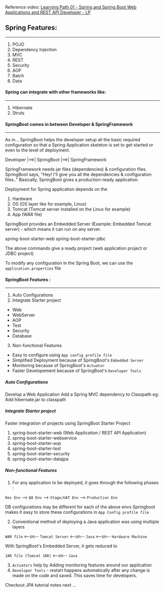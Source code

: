 Reference video: [Learning Path 01 - Spring and Spring Boot Web Applications and REST API Developer - LP](https://www.youtube.com/watch?v=W_E6iSTBqNs&list=PLBBog2r6uMCTM_CKntPT-GIMR2-4d55Un&index=1)

## Spring Features:
-------------------

1. POJO
2. Dependency Injection
3. MVC
4. REST
5. Security
6. AOP
7. Batch
8. Data


#### Spring can integrate with other frameworks like:
----------------------------------------------------

1. Hibernate
2. Struts


#### SpringBoot comes in between Developer & SpringFramework
------------------------------------------------------------

As in... SpringBoot helps the developer setup all the basic required configuration so that a Spring Application skeleton is set to get started or even to the level of deployment.

Developer |==>| SpringBoot |==>| SpringFramework

SpringFramework needs jar files (dependencies) & configuration files.
SpringBoot says, "Hey! I'll give you all the dependencies & configuration files.."
Basically, SpringBoot gives a production-ready application.

Deployment for Spring application depends on the 

1. Hardware
2. OS (OS layer like for example, Linux)
3. Tomcat (Tomcat server installed on the Linux for example)
4. App (WAR file)


SpringBoot provides an Embedded Server (Example: Embedded Tomcat server) - which means it can run on any server.

spring-boot-starter-web
spring-boot-starter-jdbc

The above commands give a ready project (web application project or JDBC project)

To modify any configuration in the Spring Boot, we can use the `application.properties` file 

#### SpringBoot Features :
---------------------------

1. Auto Configurations
2. Integrate Starter project
  - Web
  - WebServer
  - AOP
  - Test
  - Security
  - Database
3. Non-functional Features
  - Easy to configure using `App config profile file`
  - Simplified Deployment because of SpringBoot's `Embedded Server`
  - Monitoring because of SpringBoot's `Actuator`
  - Faster Developement because of SpringBoot's `Developer Tools`


##### Auto Configurations

Develop a Web Application
Add a Spring MVC dependency to Classpath 
eg: Add hibernate.jar to classpath 


##### Integrate Starter project

Faster integration of projects using SpringBoot Starter Project

1. spring-boot-starter-web (Web Application / REST API Application)
2. spring-boot-starter-webservice
3. spring-boot-starter-aop
4. spring-boot-starter-test
5. spring-boot-starter-security
6. spring-boot-starter-datajpa

##### Non-functional Features

1. For any application to be deployed, it goes through the following phases :

`Dev Env` --> `QA Env` --> `Stage/UAT Env` --> `Production Env`

DB configurations may be different for each of the above envs
Springboot makes it easy to store these configurations in `App Config profile file`

2. Conventional method of deploying a Java application was using multiple layers

`WAR file` <--on-- `Tomcat Server` <--on-- `Java` <--on-- `Hardware Machine`

With SpringBoot's Embedded Server, it gets reduced to

`JAR file (Tomcat JAR)` <--on-- `Java`

3. `Actuators` help by Adding monitoring features around our application
4. `Developer Tools` - restart happens automatically after any change is made on the code and saved. This saves time for developers.

Checkout JPA tutorial notes next ...
